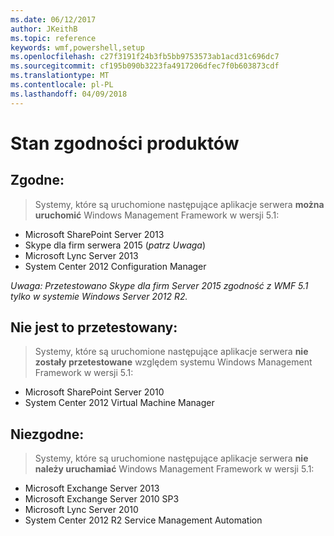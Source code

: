 ```yaml
---
ms.date: 06/12/2017
author: JKeithB
ms.topic: reference
keywords: wmf,powershell,setup
ms.openlocfilehash: c27f3191f24b3fb5bb9753573ab1acd31c696dc7
ms.sourcegitcommit: cf195b090b3223fa4917206dfec7f0b603873cdf
ms.translationtype: MT
ms.contentlocale: pl-PL
ms.lasthandoff: 04/09/2018
---
```

# <a name="product-compatibility-status"></a>Stan zgodności produktów

## <a name="compatible"></a>Zgodne:
> Systemy, które są uruchomione następujące aplikacje serwera **można uruchomić** Windows Management Framework w wersji 5.1:

- Microsoft SharePoint Server 2013
- Skype dla firm serwera 2015 (_patrz Uwaga_)
- Microsoft Lync Server 2013
- System Center 2012 Configuration Manager

_Uwaga: Przetestowano Skype dla firm Server 2015 zgodność z WMF 5.1 tylko w systemie Windows Server 2012 R2._

## <a name="not-tested"></a>Nie jest to przetestowany:
> Systemy, które są uruchomione następujące aplikacje serwera **nie zostały przetestowane** względem systemu Windows Management Framework w wersji 5.1:

- Microsoft SharePoint Server 2010
- System Center 2012 Virtual Machine Manager

## <a name="incompatible"></a>Niezgodne:
> Systemy, które są uruchomione następujące aplikacje serwera **nie należy uruchamiać** Windows Management Framework w wersji 5.1:

- Microsoft Exchange Server 2013
- Microsoft Exchange Server 2010 SP3
- Microsoft Lync Server 2010
- System Center 2012 R2 Service Management Automation